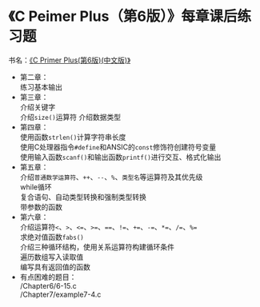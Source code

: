# 《C Peimer Plus（第6版）》每章课后练习题
书名：[《C Primer Plus(第6版)(中文版)》](https://book.douban.com/subject/26792521/)
- 第二章：<br>
	练习基本输出
- 第三章：<br>
	介绍关键字<br>
	介绍`size()`运算符
	介绍数据类型
- 第四章：<br>
	使用函数`strlen()`计算字符串长度<br>
	使用C处理器指令`#define`和ANSIC的`const`修饰符创建符号变量<br>
	使用输入函数`scanf()`和输出函数`printf()`进行交互、格式化输出
- 第五章：<br>
	介绍`普通数学运算符`、`++`、`--`、`%`、`类型名`等运算符及其优先级<br>
	while循环<br>
	复合语句、自动类型转换和强制类型转换<br>
	带参数的函数
- 第六章：<br>
	介绍运算符`<`、`>`、`<=`、`>=`、`==`、`!=`、`+=`、`-=`、`*=`、`/=`、`%=`<br>
	求绝对值函数`fabs()`<br>
	介绍三种循环结构，使用关系运算符构建循环条件<br>
	遍历数组写入读取值<br>
	编写具有返回值的函数
- 有点困难的题目：<br>
	/Chapter6/6-15.c<br>
	/Chapter7/example7-4.c<br>
